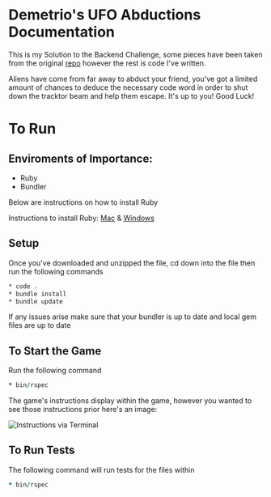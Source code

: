# Demetrio's UFO Abductions Documentation

This is my Solution to the Backend Challenge, some pieces have been taken from the original [repo](https://github.com/codecademy-engineering/apprenticeship-takehome/tree/main/backend) however the rest is code I've written.

Aliens have come from far away to abduct your friend, you've got a limited amount of chances to deduce the necessary code word in order to shut down the tracktor beam and help them escape. It's up to you! Good Luck! 

# To Run

## Enviroments of Importance:

* Ruby
* Bundler

Below are instructions on how to install Ruby

Instructions to install Ruby:
[Mac](https://stackify.com/install-ruby-on-your-mac-everything-you-need-to-get-going/) &
[Windows](https://phoenixnap.com/kb/install-ruby-on-windows-10)


## Setup

Once you've downloaded and unzipped the file, cd down into the file then run the following commands

```bash
* code .
* bundle install
* bundle update
```

If any issues arise make sure that your bundler is up to date and local gem files are up to date

## To Start the Game

Run the following command

```ruby
* bin/rspec
```

The game's instructions display within the game, however you wanted to see those instructions prior here's an image:

![Instructions via Terminal](https://i.imgur.com/KmAMdkM.png)

## To Run Tests

The following command will run tests for the files within 
```ruby
* bin/rspec
```
